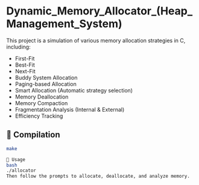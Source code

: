 # Dynamic_Memory_Allocator_(Heap_Management_System)
This project is a simulation of various memory allocation strategies in C, including:

- First-Fit
- Best-Fit
- Next-Fit
- Buddy System Allocation
- Paging-based Allocation
- Smart Allocation (Automatic strategy selection)
- Memory Deallocation
- Memory Compaction
- Fragmentation Analysis (Internal & External)
- Efficiency Tracking

## 🔧 Compilation

```bash
make

🚀 Usage
bash
./allocator
Then follow the prompts to allocate, deallocate, and analyze memory.
